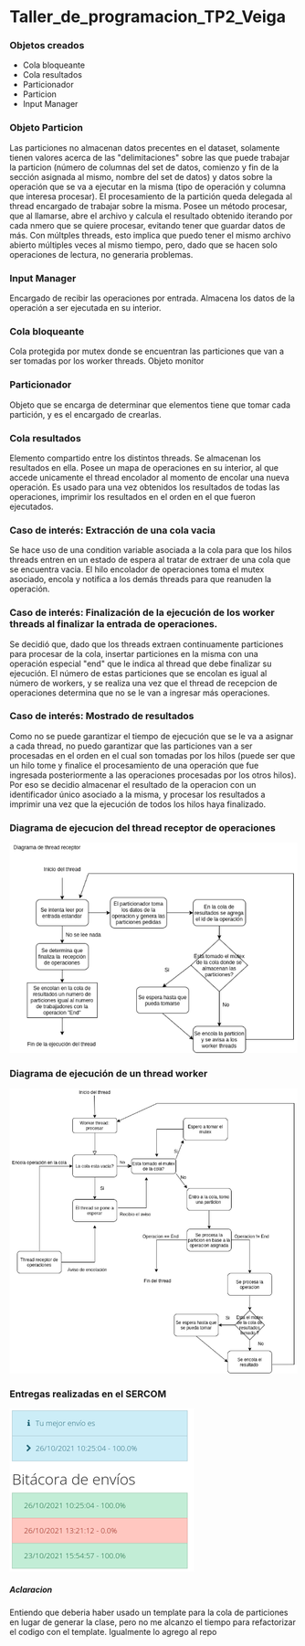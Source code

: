 # Taller_de_programacion_TP2_Veiga

### Objetos creados

- Cola bloqueante
- Cola resultados
- Particionador
- Particion
- Input Manager

### Objeto Particion
Las particiones no almacenan datos precentes en el dataset, solamente tienen valores acerca de las "delimitaciones" sobre las que puede trabajar la particion (número de columnas del set de datos, comienzo y fin de la sección asignada al mismo, nombre del set de datos) y datos sobre la operación que se va a ejecutar en la misma (tipo de operación y columna que interesa procesar). El procesamiento de la partición queda delegada al thread encargado de trabajar sobre la misma. Posee un método procesar, que al llamarse, abre el archivo y calcula el resultado obtenido iterando por cada nmero que se quiere procesar, evitando tener que guardar datos de más. Con múltples threads, esto implica que puedo tener el mismo archivo abierto múltiples veces al mismo tiempo, pero, dado que se hacen solo operaciones de lectura, no generaria problemas.  

### Input Manager
Encargado de recibir las operaciones por entrada. Almacena los datos de la operación a ser ejecutada en su interior.

### Cola bloqueante
Cola protegida por mutex donde se encuentran las particiones que van a ser tomadas por los worker threads.  Objeto monitor

### Particionador
Objeto que se encarga de determinar que elementos tiene que tomar cada partición, y es el encargado de crearlas. 

### Cola resultados
Elemento compartido entre los distintos threads. Se almacenan los resultados en ella. Posee un mapa de operaciones en su interior, al que accede unicamente el thread encolador al momento de encolar una nueva operación. Es usado para una vez obtenidos los resultados de todas las operaciones, imprimir los resultados en el orden en el que fueron ejecutados.

### Caso de interés: Extracción de una cola vacia
Se hace uso de una condition variable asociada a la cola para que los hilos threads entren en un estado de espera al tratar de extraer de una cola que se encuentra vacia. El hilo encolador de operaciones toma el mutex asociado, encola y notifica a los demás threads para que reanuden la operación.

### Caso de interés: Finalización de la ejecución de los worker threads al finalizar la entrada de operaciones.
Se decidió que, dado que los threads extraen continuamente particiones para procesar de la cola, insertar particiones en la misma con una operación especial "end" que le indica al thread que debe finalizar su ejecución. El número de estas particiones que se encolan es igual al número de workers, y se realiza una vez que el thread de recepcion de operaciones determina que no se le van a ingresar más operaciones.

### Caso de interés: Mostrado de resultados
Como no se puede garantizar el tiempo de ejecución que se le va a asignar a cada thread, no puedo garantizar que las particiones van a ser procesadas en el orden en el cual son tomadas por los hilos (puede ser que un hilo tome y finalice el procesamiento de una operación que fue ingresada posteriormente a las operaciones procesadas por los otros hilos). Por eso se decidio almacenar el resultado de la operacion con un identificador único asociado a la misma, y procesar los resultados a imprimir una vez que la ejecución de todos los hilos haya finalizado.


### Diagrama de ejecucion del thread receptor de operaciones
![diagrama_clases](/Diagrama_ejecucion_receptor_thread.png) 

### Diagrama de ejecución de un thread worker
![diagrama_clases](/Diagrama_ejecucion_worker_thread.png) 



### Entregas realizadas en el SERCOM
![diagrama_clases](/SERCOM_TP2_entregas.png)

##### Aclaracion
Entiendo que deberia haber usado un template para la cola de particiones en lugar de generar la clase, pero no me alcanzo el tiempo para refactorizar el codigo con el template. Igualmente lo agrego al repo
